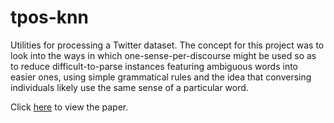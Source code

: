 # tpos-knn
Utilities for processing a Twitter dataset. The concept for this project was to look into the ways in which one-sense-per-discourse might be used so as to reduce difficult-to-parse instances featuring ambiguous words into easier ones, using simple grammatical rules and the idea that conversing individuals likely use the same sense of a particular word. 

Click [here](http://mmgeorge.github.io/tpos/) to view the paper. 
